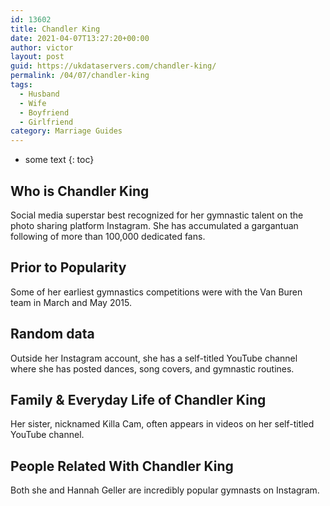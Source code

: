 ```yaml
---
id: 13602
title: Chandler King
date: 2021-04-07T13:27:20+00:00
author: victor
layout: post
guid: https://ukdataservers.com/chandler-king/
permalink: /04/07/chandler-king
tags:
  - Husband
  - Wife
  - Boyfriend
  - Girlfriend
category: Marriage Guides
---
```


* some text
{: toc}


## Who is Chandler King



Social media superstar best recognized for her gymnastic talent on the photo sharing platform Instagram. She has accumulated a gargantuan following of more than 100,000 dedicated fans. 

                
                
                
## Prior to Popularity



Some of her earliest gymnastics competitions were with the Van Buren team in March and May 2015. 

                
                
                
## Random data



Outside her Instagram account, she has a self-titled YouTube channel where she has posted dances, song covers, and gymnastic routines.

                
                
                
## Family & Everyday Life of Chandler King



Her sister, nicknamed Killa Cam, often appears in videos on her self-titled YouTube channel.

                
                
                
## People Related With Chandler King



Both she and Hannah Geller are incredibly popular gymnasts on Instagram.

                
              
            
          
          
          